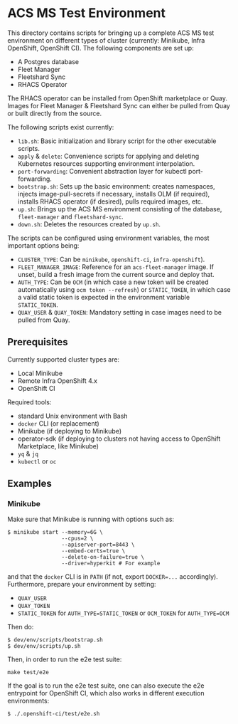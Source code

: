 # ACS MS Test Environment

This directory contains scripts for bringing up a complete ACS MS test environment on different types of cluster (currently: Minikube, Infra OpenShift, OpenShift CI). The following components are set up:

* A Postgres database
* Fleet Manager
* Fleetshard Sync
* RHACS Operator

The RHACS operator can be installed from OpenShift marketplace or Quay. Images for Fleet Manager & Fleetshard Sync can either be pulled from Quay or built directly from the source.

The following scripts exist currently:

* `lib.sh`: Basic initialization and library script for the other executable scripts.
* `apply` & `delete`: Convenience scripts for applying and deleting Kubernetes resources supporting environment interpolation.
* `port-forwarding`: Convenient abstraction layer for kubectl port-forwarding.
* `bootstrap.sh`: Sets up the basic environment: creates namespaces, injects image-pull-secrets if necessary, installs OLM (if required), installs RHACS operator (if desired), pulls required images, etc.
* `up.sh`: Brings up the ACS MS environment consisting of the database, `fleet-manager` and `fleetshard-sync`.
* `down.sh`: Deletes the resources created by `up.sh`.

The scripts can be configured using environment variables, the most important options being:

* `CLUSTER_TYPE`: Can be `minikube`, `openshift-ci`, `infra-openshift`).
* `FLEET_MANAGER_IMAGE`: Reference for an `acs-fleet-manager` image. If unset, build a fresh image from the current source and deploy that.
* `AUTH_TYPE`: Can be `OCM` (in which case a new token will be created automatically using `ocm token --refresh`) or `STATIC_TOKEN`, in which case a valid static token is expected in the environment variable `STATIC_TOKEN`.
* `QUAY_USER` & `QUAY_TOKEN`: Mandatory setting in case images need to be pulled from Quay.

## Prerequisites

Currently supported cluster types are:
* Local Minikube
* Remote Infra OpenShift 4.x
* OpenShift CI

Required tools:
* standard Unix environment with Bash
* `docker` CLI (or replacement)
* Minikube (if deploying to Minikube)
* operator-sdk (if deploying to clusters not having access to OpenShift Marketplace, like Minikube)
* `yq` & `jq`
* `kubectl` or `oc`

## Examples

### Minikube

Make sure that Minikube is running with options such as:
```
$ minikube start --memory=6G \
                 --cpus=2 \
                 --apiserver-port=8443 \
                 --embed-certs=true \
                 --delete-on-failure=true \
                 --driver=hyperkit # For example
```

and that the `docker` CLI is in `PATH` (if not, export `DOCKER=...` accordingly). Furthermore, prepare your environment by setting:
* `QUAY_USER`
* `QUAY_TOKEN`
* `STATIC_TOKEN` for `AUTH_TYPE=STATIC_TOKEN` or `OCM_TOKEN` for `AUTH_TYPE=OCM`

Then do:

```
$ dev/env/scripts/bootstrap.sh
$ dev/env/scripts/up.sh
```

Then, in order to run the e2e test suite:
```
make test/e2e
```

If the goal is to run the e2e test suite, one can also execute the e2e entrypoint for OpenShift CI, which also works in different execution environments:

```
$ ./.openshift-ci/test/e2e.sh
```
